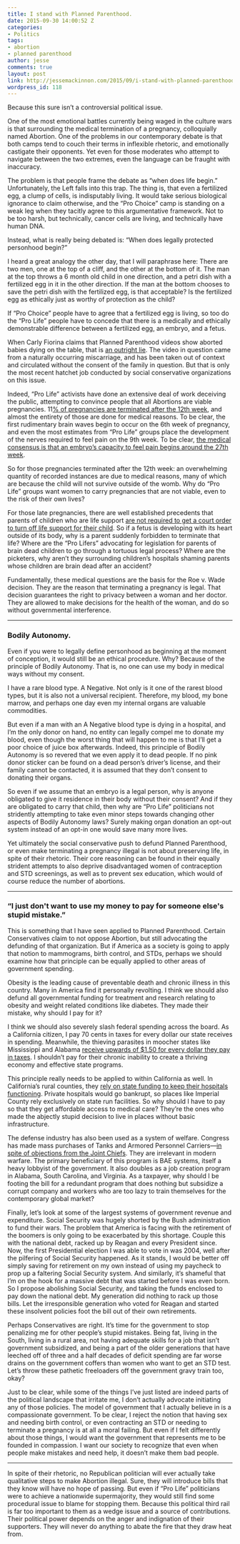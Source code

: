 ```yaml
---
title: I stand with Planned Parenthood.
date: 2015-09-30 14:00:52 Z
categories:
- Politics
tags:
- abortion
- planned parenthood
author: jesse
comments: true
layout: post
link: http://jessemackinnon.com/2015/09/i-stand-with-planned-parenthood/
wordpress_id: 118
---
```


Because this sure isn’t a controversial political issue.

One of the most emotional battles currently being waged in the culture wars is that surrounding the medical termination of a pregnancy, colloquially named Abortion. One of the problems in our contemporary debate is that both camps tend to couch their terms in inflexible rhetoric, and emotionally castigate their opponents. Yet even for those moderates who attempt to navigate between the two extremes, even the language can be fraught with inaccuracy.

The problem is that people frame the debate as “when does life begin.” Unfortunately, the Left falls into this trap. The thing is, that even a fertilized egg, a clump of cells, is indisputably living. It would take serious biological ignorance to claim otherwise, and the “Pro Choice” camp is standing on a weak leg when they tacitly agree to this argumentative framework. Not to be too harsh, but technically, cancer cells are living, and technically have human DNA.

Instead, what is really being debated is: “When does legally protected personhood begin?”

I heard a great analogy the other day, that I will paraphrase here: There are two men, one at the top of a cliff, and the other at the bottom of it. The man at the top throws a 6 month old child in one direction, and a petri dish with a fertilized egg in it in the other direction. If the man at the bottom chooses to save the petri dish with the fertilized egg, is that acceptable? Is the fertilized egg as ethically just as worthy of protection as the child?

If “Pro Choice” people have to agree that a fertilized egg is living, so too do the “Pro Life” people have to concede that there is a medically and ethically demonstrable difference between a fertilized egg, an embryo, and a fetus.

When Carly Fiorina claims that Planned Parenthood videos show aborted babies dying on the table, that is [an outright lie](http://www.slate.com/blogs/xx_factor/2015/09/29/carly_fiorina_abortion_video_she_just_didn_t_tell_the_truth.html). The video in question came from a naturally occurring miscarriage, and has been taken out of context and circulated without the consent of the family in question. But that is only the most recent hatchet job conducted by social conservative organizations on this issue.

Indeed, “Pro Life” activists have done an extensive deal of work deceiving the public, attempting to convince people that all Abortions are viable pregnancies. 11[% of pregnancies are terminated after the 12th week](https://web.archive.org/web/20120404080239/http://www.guttmacher.org/pubs/ib14.html), and almost the entirety of those are done for medical reasons. To be clear, the first rudimentary brain waves begin to occur on the 6th week of pregnancy, and even the most estimates from “Pro Life” groups place the development of the nerves required to feel pain on the 9th week. To be clear, [the medical consensus is that an embryo’s capacity to feel pain begins around the 27th week](http://www.factcheck.org/2015/05/does-a-fetus-feel-pain-at-20-weeks/).

So for those pregnancies terminated after the 12th week: an overwhelming quantity of recorded instances are due to medical reasons, many of which are because the child will not survive outside of the womb. Why do “Pro Life” groups want women to carry pregnancies that are not viable, even to the risk of their own lives?

For those late pregnancies, there are well established precedents that parents of children who are life support [are not required to get a court order to turn off life support for their child](http://www.nytimes.com/2003/05/17/nyregion/17SUPP.html). So if a fetus is developing with its heart outside of its body, why is a parent suddenly forbidden to terminate that life? Where are the “Pro Lifers” advocating for legislation for parents of brain dead children to go through a tortuous legal process? Where are the picketers, why aren’t they surrounding children’s hospitals shaming parents whose children are brain dead after an accident?

Fundamentally, these medical questions are the basis for the Roe v. Wade decision. They are the reason that terminating a pregnancy is legal. That decision guarantees the right to privacy between a woman and her doctor. They are allowed to make decisions for the health of the woman, and do so without governmental interference.



* * *





### Bodily Autonomy.


Even if you were to legally define personhood as beginning at the moment of conception, it would still be an ethical procedure. Why? Because of the principle of Bodily Autonomy. That is, no one can use my body in medical ways without my consent.

I have a rare blood type. A Negative. Not only is it one of the rarest blood types, but it is also not a universal recipient. Therefore, my blood, my bone marrow, and perhaps one day even my internal organs are valuable commodities.

But even if a man with an A Negative blood type is dying in a hospital, and I’m the only donor on hand, no entity can legally compel me to donate my blood, even though the worst thing that will happen to me is that I’ll get a poor choice of juice box afterwards. Indeed, this principle of Bodily Autonomy is so revered that we even apply it to dead people. If no pink donor sticker can be found on a dead person’s driver’s license, and their family cannot be contacted, it is assumed that they don’t consent to donating their organs.

So even if we assume that an embryo is a legal person, why is anyone obligated to give it residence in their body without their consent? And if they are obligated to carry that child, then why are “Pro Life” politicians not stridently attempting to take even minor steps towards changing other aspects of Bodily Autonomy laws? Surely making organ donation an opt-out system instead of an opt-in one would save many more lives.

Yet ultimately the social conservative push to defund Planned Parenthood, or even make terminating a pregnancy illegal is not about preserving life, in spite of their rhetoric. Their core reasoning can be found in their equally strident attempts to also deprive disadvantaged women of contraception and STD screenings, as well as to prevent sex education, which would of course reduce the number of abortions.



* * *





### “I just don't want to use my money to pay for someone else's stupid mistake.”


This is something that I have seen applied to Planned Parenthood. Certain Conservatives claim to not oppose Abortion, but still advocating the defunding of that organization. But if America as a society is going to apply that notion to mammograms, birth control, and STDs, perhaps we should examine how that principle can be equally applied to other areas of government spending.

Obesity is the leading cause of preventable death and chronic illness in this country. Many in America find it personally revolting. I think we should also defund all governmental funding for treatment and research relating to obesity and weight related conditions like diabetes. They made their mistake, why should I pay for it?

I think we should also severely slash federal spending across the board. As a California citizen, I pay 70 cents in taxes for every dollar our state receives in spending. Meanwhile, the thieving parasites in moocher states like Mississippi and Alabama [receive upwards of $1.50 for every dollar they pay in taxes](http://www.theatlantic.com/business/archive/2014/05/which-states-are-givers-and-which-are-takers/361668/). I shouldn’t pay for their chronic inability to create a thriving economy and effective state programs.

This principle really needs to be applied to within California as well. In California’s rural counties, they [rely on state funding to keep their hospitals functioning](http://www.npr.org/sections/health-shots/2012/02/02/145860801/how-one-hospital-entices-doctors-to-work-in-rural-america). Private hospitals would go bankrupt, so places like Imperial County rely exclusively on state run facilities. So why should I have to pay so that they get affordable access to medical care? They’re the ones who made the abjectly stupid decision to live in places without basic infrastructure.

The defense industry has also been used as a system of welfare. Congress has made mass purchases of Tanks and Armored Personnel Carriers—[in spite of objections from the Joint Chiefs](http://www.military.com/daily-news/2014/12/18/congress-again-buys-abrams-tanks-the-army-doesnt-want.html). They are irrelevant in modern warfare. The primary beneficiary of this program is BAE systems, itself a heavy lobbyist of the government. It also doubles as a job creation program in Alabama, South Carolina, and Virginia. As a taxpayer, why should I be footing the bill for a redundant program that does nothing but subsidize a corrupt company and workers who are too lazy to train themselves for the contemporary global market?

Finally, let’s look at some of the largest systems of government revenue and expenditure. Social Security was hugely shorted by the Bush administration to fund their wars. The problem that America is facing with the retirement of the boomers is only going to be exacerbated by this shortage. Couple this with the national debt, racked up by Reagan and every President since. Now, the first Presidential election I was able to vote in was 2004, well after the pilfering of Social Security happened. As it stands, I would be better off simply saving for retirement on my own instead of using my paycheck to prop up a faltering Social Security system. And similarly, it’s shameful that I’m on the hook for a massive debt that was started before I was even born. So I propose abolishing Social Security, and taking the funds enclosed to pay down the national debt. My generation did nothing to rack up those bills. Let the irresponsible generation who voted for Reagan and started these insolvent policies foot the bill out of their own retirements.

Perhaps Conservatives are right. It’s time for the government to stop penalizing me for other people’s stupid mistakes. Being fat, living in the South, living in a rural area, not having adequate skills for a job that isn’t government subsidized, and being a part of the older generations that have leeched off of three and a half decades of deficit spending are far worse drains on the government coffers than women who want to get an STD test. Let’s throw these pathetic freeloaders off the government gravy train too, okay?

Just to be clear, while some of the things I’ve just listed are indeed parts of the political landscape that irritate me, I don’t actually advocate initiating any of those policies. The model of government that I actually believe in is a compassionate government. To be clear, I reject the notion that having sex and needing birth control, or even contracting an STD or needing to terminate a pregnancy is at all a moral failing. But even if I felt differently about those things, I would want the government that represents me to be founded in compassion. I want our society to recognize that even when people make mistakes and need help, it doesn’t make them bad people.



* * *



In spite of their rhetoric, no Republican politician will ever actually take qualitative steps to make Abortion illegal. Sure, they will introduce bills that they know will have no hope of passing. But even if “Pro Life” politicians were to achieve a nationwide supermajority, they would still find some procedural issue to blame for stopping them. Because this political third rail is far too important to them as a wedge issue and a source of contributions. Their political power depends on the anger and indignation of their supporters. They will never do anything to abate the fire that they draw heat from.
